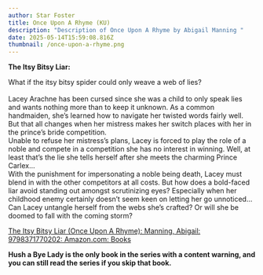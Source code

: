 ```yaml
---
author: Star Foster
title: Once Upon A Rhyme (KU)
description: "Description of Once Upon A Rhyme by Abigail Manning "
date: 2025-05-14T15:59:08.816Z
thumbnail: /once-upon-a-rhyme.png
---
```

**The Itsy Bitsy Liar:**

What if the itsy bitsy spider could only weave a web of lies?\
\
Lacey Arachne has been cursed since she was a child to only speak lies and wants nothing more than to keep it unknown. As a common handmaiden, she’s learned how to navigate her twisted words fairly well. But that all changes when her mistress makes her switch places with her in the prince’s bride competition.\
Unable to refuse her mistress’s plans, Lacey is forced to play the role of a noble and compete in a competition she has no interest in winning. Well, at least that’s the lie she tells herself after she meets the charming Prince Carlex...\
With the punishment for impersonating a noble being death, Lacey must blend in with the other competitors at all costs. But how does a bold-faced liar avoid standing out amongst scrutinizing eyes? Especially when her childhood enemy certainly doesn’t seem keen on letting her go unnoticed... Can Lacey untangle herself from the webs she’s crafted? Or will she be doomed to fall with the coming storm?



[The Itsy Bitsy Liar (Once Upon A Rhyme): Manning, Abigail: 9798371770202: Amazon.com: Books](https://www.amazon.com/gp/product/B0BW3BJYC6?ref_=dbs_m_mng_rwt_calw_tpbk_0&storeType=ebooks)

**Hush a Bye Lady is the only book in the series with a content warning, and you can still read the series if you skip that book.**